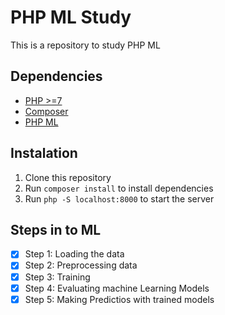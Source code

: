 # PHP ML Study
This is a repository to study PHP ML

## Dependencies
- [PHP >=7](https://www.php.net/)
- [Composer](https://getcomposer.org/)
- [PHP ML](https://php-ml.readthedocs.io/en/latest/)

## Instalation
1. Clone this repository
2. Run `composer install` to install dependencies
3. Run `php -S localhost:8000` to start the server

## Steps in to ML
- [X] Step 1: Loading the data
- [X] Step 2: Preprocessing data
- [X] Step 3: Training
- [X] Step 4: Evaluating machine Learning Models
- [X] Step 5: Making Predictios with trained models